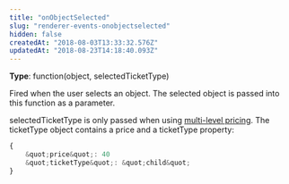 ```yaml
---
title: "onObjectSelected"
slug: "renderer-events-onobjectselected"
hidden: false
createdAt: "2018-08-03T13:33:32.576Z"
updatedAt: "2018-08-23T14:18:40.093Z"
---
```

**Type**: function(object, selectedTicketType)

Fired when the user selects an object. The selected object is passed into this function as a parameter. 

selectedTicketType is only passed when using [multi-level pricing](doc:renderer-config-pricing). The ticketType object contains a price and a ticketType property: 

```javascript
{
    &quot;price&quot;: 40
    &quot;ticketType&quot;: &quot;child&quot;
}
```
